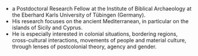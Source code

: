 * a Postdoctoral Research Fellow at the Institute of Biblical Archaeology at the Eberhard Karls University of Tübingen (Germany).
* His research focuses on the ancient Mediterranean, in particular on the islands of Sicily and Cyprus. 
* He is especially interested in colonial situations, bordering regions, cross-cultural interactions, movements of people and material culture, through lenses of postcolonial theory, agency and gender.